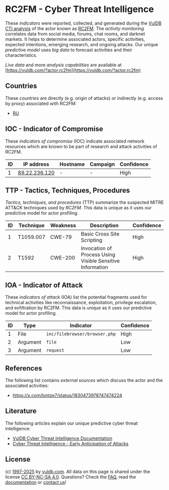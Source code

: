# RC2FM - Cyber Threat Intelligence

These _indicators_ were reported, collected, and generated during the [VulDB CTI analysis](https://vuldb.com/?kb.cti) of the actor known as [RC2FM](https://vuldb.com/?actor.rc2fm). The _activity monitoring_ correlates data from social media, forums, chat rooms, and darknet markets. It helps to determine associated actors, specific activities, expected intentions, emerging research, and ongoing attacks. Our unique _predictive model_ uses _big data_ to forecast activities and their characteristics.

_Live data_ and more _analysis capabilities_ are available at [https://vuldb.com/?actor.rc2fm](https://vuldb.com/?actor.rc2fm)

## Countries

These _countries_ are directly (e.g. origin of attacks) or indirectly (e.g. access by proxy) associated with RC2FM:

* [RU](https://vuldb.com/?country.ru)

## IOC - Indicator of Compromise

These _indicators of compromise_ (IOC) indicate associated network resources which are known to be part of research and attack activities of RC2FM.

ID | IP address | Hostname | Campaign | Confidence
-- | ---------- | -------- | -------- | ----------
1 | [89.22.236.120](https://vuldb.com/?ip.89.22.236.120) | - | - | High

## TTP - Tactics, Techniques, Procedures

_Tactics, techniques, and procedures_ (TTP) summarize the suspected MITRE ATT&CK techniques used by _RC2FM_. This data is unique as it uses our predictive model for actor profiling.

ID | Technique | Weakness | Description | Confidence
-- | --------- | -------- | ----------- | ----------
1 | T1059.007 | CWE-79 | Basic Cross Site Scripting | High
2 | T1592 | CWE-200 | Invocation of Process Using Visible Sensitive Information | High

## IOA - Indicator of Attack

These _indicators of attack_ (IOA) list the potential fragments used for technical activities like reconnaissance, exploitation, privilege escalation, and exfiltration by RC2FM. This data is unique as it uses our predictive model for actor profiling.

ID | Type | Indicator | Confidence
-- | ---- | --------- | ----------
1 | File | `inc/filebrowser/browser.php` | High
2 | Argument | `file` | Low
3 | Argument | `request` | Low

## References

The following list contains _external sources_ which discuss the actor and the associated activities:

* https://x.com/lontze7/status/1830473978747474224

## Literature

The following _articles_ explain our unique predictive cyber threat intelligence:

* [VulDB Cyber Threat Intelligence Documentation](https://vuldb.com/?kb.cti)
* [Cyber Threat Intelligence - Early Anticipation of Attacks](https://www.scip.ch/en/?labs.20201022)

## License

(c) [1997-2025](https://vuldb.com/?kb.changelog) by [vuldb.com](https://vuldb.com/?kb.about). All data on this page is shared under the license [CC BY-NC-SA 4.0](https://creativecommons.org/licenses/by-nc-sa/4.0/). Questions? Check the [FAQ](https://vuldb.com/?kb.faq), read the [documentation](https://vuldb.com/?kb) or [contact us](https://vuldb.com/?contact)!
